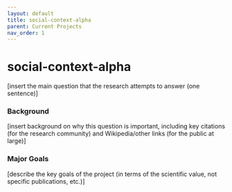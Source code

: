 ```yaml
---
layout: default
title: social-context-alpha
parent: Current Projects
nav_order: 1
---
```


# social-context-alpha

[insert the main question that the research attempts to answer (one sentence)]

### Background

[insert background on why this question is important, including key citations (for the research community) and Wikipedia/other links (for the public at large)]

### Major Goals

[describe the key goals of the project (in terms of the scientific value, not specific publications, etc.)]